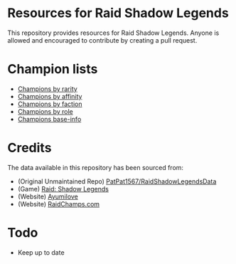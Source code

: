 # Resources for Raid Shadow Legends

This repository provides resources for Raid Shadow Legends. Anyone is allowed and encouraged to contribute by creating a pull request.

# Champion lists

* [Champions by rarity](/champions-by-rarity.json)
* [Champions by affinity](/champions-by-affinity.json)
* [Champions by faction](/champions-by-faction.json)
* [Champions by role](/champions-by-role.json)
* [Champions base-info](/champions-base-info.json)

# Credits

The data available in this repository has been sourced from:

* (Original Unmaintained Repo) [PatPat1567/RaidShadowLegendsData](https://github.com/PatPat1567/RaidShadowLegendsData)
* (Game) [Raid: Shadow Legends](https://plarium.com/en/mobile-games/raid-shadow-legends/)
* (Website) [Ayumilove](https://ayumilove.net/raid-shadow-legends-guide/)
* (Website) [RaidChamps.com](https://raidchamps.com)

# Todo

* Keep up to date
